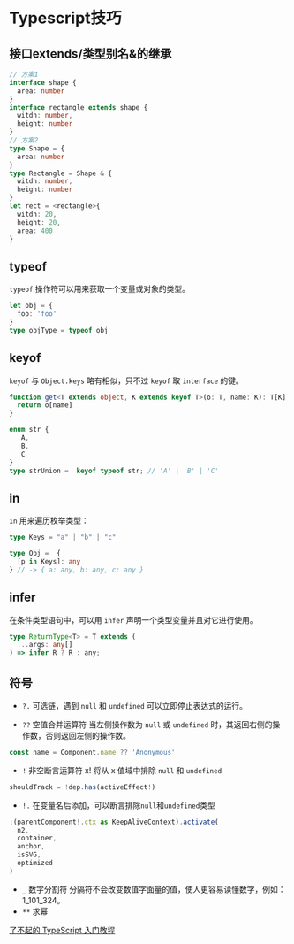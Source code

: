 # Typescript技巧

## 接口extends/类型别名&的继承
```ts
// 方案1
interface shape {
  area: number
}
interface rectangle extends shape {
  witdh: number,
  height: number
}
// 方案2
type Shape = {
  area: number
}
type Rectangle = Shape & {
  witdh: number,
  height: number
}
let rect = <rectangle>{
  witdh: 20,
  height: 20,
  area: 400
}
```

## typeof
`typeof` 操作符可以用来获取一个变量或对象的类型。
```ts
let obj = {
  foo: 'foo'
}
type objType = typeof obj
```

## keyof 
`keyof` 与 `Object.keys` 略有相似，只不过 `keyof` 取 `interface` 的键。
```ts
function get<T extends object, K extends keyof T>(o: T, name: K): T[K] {
  return o[name]
}

enum str {
   A,
   B,
   C
}
type strUnion =  keyof typeof str; // 'A' | 'B' | 'C'
```

## in
`in` 用来遍历枚举类型：
```ts
type Keys = "a" | "b" | "c"

type Obj =  {
  [p in Keys]: any
} // -> { a: any, b: any, c: any }
```

## infer
在条件类型语句中，可以用 `infer` 声明一个类型变量并且对它进行使用。
```ts
type ReturnType<T> = T extends (
  ...args: any[]
) => infer R ? R : any;
```

## 符号
- `?.` 可选链，遇到 `null` 和 `undefined` 可以立即停止表达式的运行。

- `??` 空值合并运算符 当左侧操作数为 `null` 或 `undefined` 时，其返回右侧的操作数，否则返回左侧的操作数。
```ts
const name = Component.name ?? 'Anonymous'
```
- `!` 非空断言运算符 x! 将从 x 值域中排除 `null` 和 `undefined`
```ts
shouldTrack = !dep.has(activeEffect!)
```
- `!.` 在变量名后添加，可以断言排除`null`和`undefined`类型
```ts
;(parentComponent!.ctx as KeepAliveContext).activate(
  n2,
  container,
  anchor,
  isSVG,
  optimized
)
```
- `_` 数字分割符 分隔符不会改变数值字面量的值，使人更容易读懂数字，例如：1_101_324。
- `**` 求幂

[了不起的 TypeScript 入门教程](https://juejin.cn/post/6844904182843965453#heading-51)